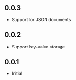 
## 0.0.3

- Support for JSON documents

## 0.0.2

- Support key-value storage

## 0.0.1

- Initial

